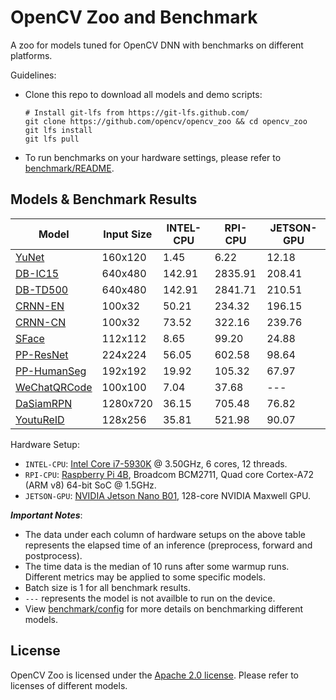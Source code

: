# OpenCV Zoo and Benchmark

A zoo for models tuned for OpenCV DNN with benchmarks on different platforms.

Guidelines:
- Clone this repo to download all models and demo scripts:
    ```shell
    # Install git-lfs from https://git-lfs.github.com/
    git clone https://github.com/opencv/opencv_zoo && cd opencv_zoo
    git lfs install
    git lfs pull
    ```
- To run benchmarks on your hardware settings, please refer to [benchmark/README](./benchmark/README.md).

## Models & Benchmark Results

| Model | Input Size | INTEL-CPU | RPI-CPU | JETSON-GPU |
|-------|------------|-----------|---------|------------|
| [YuNet](./models/face_detection_yunet)   | 160x120 | 1.45   | 6.22    | 12.18 |
| [DB-IC15](./models/text_detection_db)    | 640x480 | 142.91 | 2835.91 | 208.41 |
| [DB-TD500](./models/text_detection_db)   | 640x480 | 142.91 | 2841.71 | 210.51 |
| [CRNN-EN](./models/text_recognition_crnn)   | 100x32  | 50.21  | 234.32  | 196.15 |
| [CRNN-CN](./models/text_recognition_crnn)   | 100x32  | 73.52  | 322.16  | 239.76 |
| [SFace](./models/face_recognition_sface) | 112x112 | 8.65 | 99.20 | 24.88 |
| [PP-ResNet](./models/image_classification_ppresnet) | 224x224 | 56.05 | 602.58 | 98.64 |
| [PP-HumanSeg](./models/human_segmentation_pphumanseg) | 192x192 | 19.92 | 105.32 | 67.97 |
| [WeChatQRCode](./models/qrcode_wechatqrcode) | 100x100 | 7.04 | 37.68 | --- |
| [DaSiamRPN](./models/object_tracking_dasiamrpn) | 1280x720 | 36.15 | 705.48 | 76.82 |
| [YoutuReID](./models/person_reid_youtureid) | 128x256 | 35.81 | 521.98 | 90.07 |

Hardware Setup:
- `INTEL-CPU`: [Intel Core i7-5930K](https://www.intel.com/content/www/us/en/products/sku/82931/intel-core-i75930k-processor-15m-cache-up-to-3-70-ghz/specifications.html) @ 3.50GHz, 6 cores, 12 threads.
- `RPI-CPU`: [Raspberry Pi 4B](https://www.raspberrypi.com/products/raspberry-pi-4-model-b/specifications/), Broadcom BCM2711, Quad core Cortex-A72 (ARM v8) 64-bit SoC @ 1.5GHz.
- `JETSON-GPU`: [NVIDIA Jetson Nano B01](https://developer.nvidia.com/embedded/jetson-nano-developer-kit), 128-core NVIDIA Maxwell GPU.

***Important Notes***:
- The data under each column of hardware setups on the above table represents the elapsed time of an inference (preprocess, forward and postprocess).
- The time data is the median of 10 runs after some warmup runs. Different metrics may be applied to some specific models.
- Batch size is 1 for all benchmark results.
- `---` represents the model is not availble to run on the device.
- View [benchmark/config](./benchmark/config) for more details on benchmarking different models.

## License

OpenCV Zoo is licensed under the [Apache 2.0 license](./LICENSE). Please refer to licenses of different models.
